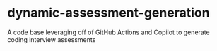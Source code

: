 # dynamic-assessment-generation
A code base leveraging off of GitHub Actions and Copilot to generate coding interview assessments
